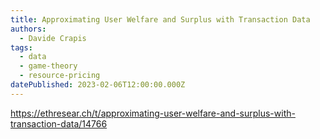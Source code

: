 ```yaml
---
title: Approximating User Welfare and Surplus with Transaction Data
authors:
  - Davide Crapis
tags:
  - data
  - game-theory
  - resource-pricing
datePublished: 2023-02-06T12:00:00.000Z
---
```


<https://ethresear.ch/t/approximating-user-welfare-and-surplus-with-transaction-data/14766>
